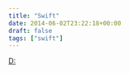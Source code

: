```yaml
---
title: "Swift"
date: 2014-06-02T23:22:18+00:00
draft: false
tags: ["swift"]
---
```


[D:](https://developer.apple.com/library/prerelease/ios/documentation/Swift/Conceptual/Swift_Programming_Language/index.html)